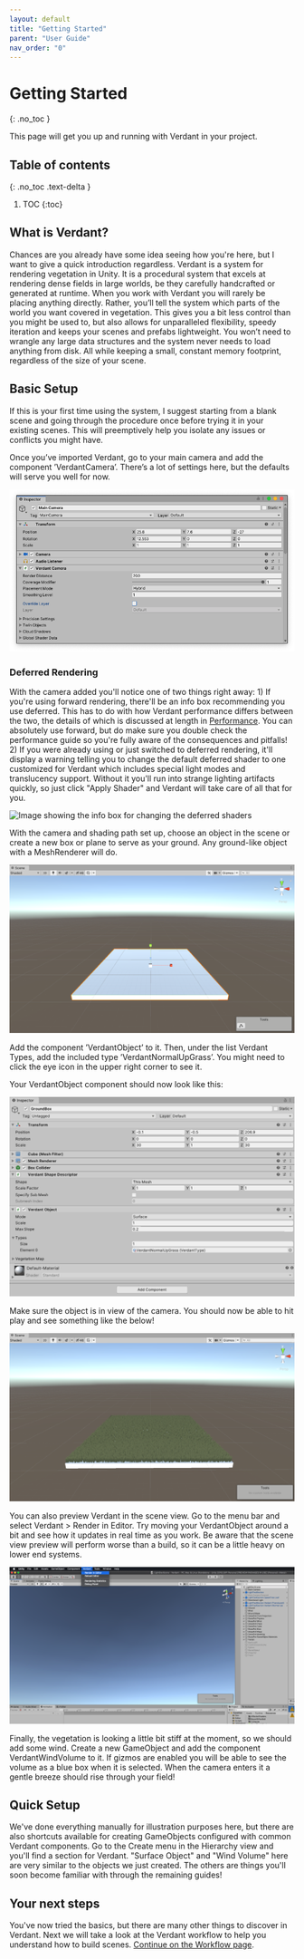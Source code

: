 ```yaml
---
layout: default
title: "Getting Started"
parent: "User Guide"
nav_order: "0"
---
```


# Getting Started
{: .no_toc }

This page will get you up and running with Verdant in your project.

## Table of contents
{: .no_toc .text-delta }
1. TOC
{:toc}

## What is Verdant?

Chances are you already have some idea seeing how you're here, but I want to give a quick introduction regardless. Verdant is a system for rendering vegetation in Unity. It is a procedural system that excels at rendering dense fields in large worlds, be they carefully handcrafted or generated at runtime. When you work with Verdant you will rarely be placing anything directly. Rather, you’ll tell the system which parts of the world you want covered in vegetation. This gives you a bit less control than you might be used to, but also allows for unparalleled flexibility, speedy iteration and keeps your scenes and prefabs lightweight. You won’t need to wrangle any large data structures and the system never needs to load anything from disk. All while keeping a small, constant memory footprint, regardless of the size of your scene.

## Basic Setup

If this is your first time using the system, I suggest starting from a blank scene and going through the procedure once before trying it in your existing scenes. This will preemptively help you isolate any issues or conflicts you might have.

Once you’ve imported Verdant, go to your main camera and add the component ’VerdantCamera’. There’s a lot of settings here, but the defaults will serve you well for now.

![A GameObject with both a VerdantCamera and a Unity camera component](Media/VerdantCameraAdded.PNG "VerdantCamera added")

### Deferred Rendering

With the camera added you'll notice one of two things right away: 1) If you're using forward rendering, there'll be an info box recommending you use deferred. This has to do with how Verdant performance differs between the two, the details of which is discussed at length in [Performance](Performance.html). You can absolutely use forward, but do make sure you double check the performance guide so you're fully aware of the consequences and pitfalls! 2) If you were already using or just switched to deferred rendering, it'll display a warning telling you to change the default deferred shader to one customized for Verdant which includes special light modes and translucency support. Without it you'll run into strange lighting artifacts quickly, so just click "Apply Shader" and Verdant will take care of all that for you. 

![Image showing the info box for changing the deferred shaders](- "Setting the deferred shader")

With the camera and shading path set up, choose an object in the scene or create a new box or plane to serve as your ground. Any ground-like object with a MeshRenderer will do.

![A box that has been scaled up to (30,1,30) to act as a floor](Media/FlooringBox.PNG "Ground box")

Add the component ’VerdantObject’ to it. Then, under the list Verdant Types, add the included type ’VerdantNormalUpGrass’. You might need to click the eye icon in the upper right corner to see it.

Your VerdantObject component should now look like this:

![A VerdantObject configured with the simple VerdantNormalUpGrass type](Media/AddVerdantObject.PNG "VerdantObject parameters")

Make sure the object is in view of the camera. You should now be able to hit play and see something like the below!

![The previously added box covered in short green grass](Media/GroundWithGrass.PNG "Ground with vegetation")

You can also preview Verdant in the scene view. Go to the menu bar and select Verdant > Render in Editor. Try moving your VerdantObject around a bit and see how it updates in real time as you work. Be aware that the scene view preview will perform worse than a build, so it can be a little heavy on lower end systems.

![The system menu bar with the menu Verdant open and the option Render In Editor Selected](Media/MenuBar.PNG "Menu Bar")

Finally, the vegetation is looking a little bit stiff at the moment, so we should add some wind. Create a new GameObject and add the component VerdantWindVolume to it. If gizmos are enabled you will be able to see the volume as a blue box when it is selected. When the camera enters it a gentle breeze should rise through your field!  

## Quick Setup

We've done everything manually for illustration purposes here, but there are also shortcuts available for creating GameObjects configured with common Verdant components. Go to the Create menu in the Hierarchy view and you'll find a section for Verdant. "Surface Object" and "Wind Volume" here are very similar to the objects we just created. The others are things you'll soon become familiar with through the remaining guides!

## Your next steps

You've now tried the basics, but there are many other things to discover in Verdant. Next we will take a look at the Verdant workflow to help you understand how to build scenes. [Continue on the Workflow page](Workflow.html). 
